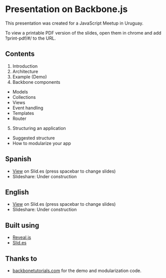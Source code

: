 Presentation on Backbone.js
=====================

This presentation was created for a JavaScript Meetup in Uruguay.

To view a printable PDF version of the slides, open them in chrome and add ?print-pdf/#/ to the URL.

Contents
---------
 1. Introduction
 2. Architecture
 3. Example (Demo)
 4. Backbone components
   - Models
   - Collections
   - Views
   - Event handling
   - Templates
   - Router
 5. Structuring an application
   - Suggested structure
   - How to modularize your app

Spanish
---------
- [View](https://slid.es/diegocard/backbone-presentation-es) on Slid.es (press spacebar to change slides)
- Slideshare: Under construction

English
---------
- [View](https://slid.es/diegocard/backbone-presentation-en) on Slid.es (press spacebar to change slides)
- Slideshare: Under construction

Built using
---------
- [Reveal.js](http://lab.hakim.se/reveal-js/)
- [Slid.es](http://www.slid.es/)

Thanks to
---------
- [backbonetutorials.com](http://backbonetutorials.com/) for the demo and modularization code.

